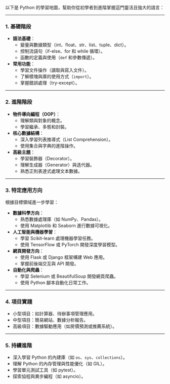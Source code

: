 以下是 Python 的學習地圖，幫助你從初學者到進階掌握這門靈活且強大的語言：

---

### **1. 基礎階段**
- **語法基礎**：
  - 變量與數據類型（int、float、str、list、tuple、dict）。
  - 控制流語句（if-else、for 和 while 循環）。
  - 函數的定義與使用（`def` 和參數傳遞）。
- **常用功能**：
  - 學習文件操作（讀取與寫入文件）。
  - 了解模塊與庫的使用方式（`import`）。
  - 掌握錯誤處理（try-except）。
  
---

### **2. 進階階段**
- **物件導向編程（OOP）**：
  - 理解類與對象的概念。
  - 學習繼承、多態和封裝。
- **核心數據結構**：
  - 深入學習列表推導式（List Comprehension）。
  - 使用集合與字典的進階操作。
- **高級主題**：
  - 學習裝飾器（Decorator）。
  - 理解生成器（Generator）與迭代器。
  - 熟悉正則表達式處理文本數據。

---

### **3. 特定應用方向**
根據目標領域進一步學習：
- **數據科學方向**：
  - 熟悉數據處理庫（如 NumPy、Pandas）。
  - 使用 Matplotlib 和 Seaborn 進行數據可視化。
- **人工智能與機器學習**：
  - 學習 Scikit-learn 處理機器學習任務。
  - 使用 TensorFlow 或 PyTorch 開發深度學習模型。
- **網頁開發方向**：
  - 使用 Flask 或 Django 框架構建 Web 應用。
  - 掌握前後端交互與 API 開發。
- **自動化與爬蟲**：
  - 學習 Selenium 或 BeautifulSoup 開發網頁爬蟲。
  - 使用 Python 腳本自動化日常工作。

---

### **4. 項目實踐**
- 小型項目：如計算器、待辦事項管理應用。
- 中型項目：簡易網站、數據分析報告。
- 高級項目：數據驅動應用（如房價預測或推薦系統）。

---

### **5. 持續進階**
- 深入學習 Python 的內建庫（如 `os`、`sys`、`collections`）。
- 理解 Python 的內存管理與性能優化（如 GIL）。
- 學習單元測試工具（如 pytest）。
- 探索協程與異步編程（如 asyncio）。


